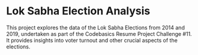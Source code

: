 # Lok Sabha Election Analysis
This project explores the data of the Lok Sabha Elections from 2014 and 2019, undertaken as part of the Codebasics Resume Project Challenge #11. It provides insights into voter turnout and other crucial aspects of the elections.
